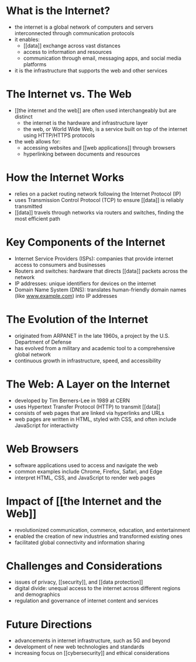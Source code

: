 # What is the Internet?
- the internet is a global network of computers and servers interconnected through communication protocols
- it enables:
	- [[data]] exchange across vast distances
	- access to information and resources
	- communication through email, messaging apps, and social media platforms
- it is the infrastructure that supports the web and other services

# The Internet vs. The Web
- [[the internet and the web]] are often used interchangeably but are distinct
	- the internet is the hardware and infrastructure layer
	- the web, or World Wide Web, is a service built on top of the internet using HTTP/HTTPS protocols
- the web allows for:
	- accessing websites and [[web applications]] through browsers
	- hyperlinking between documents and resources

# How the Internet Works
- relies on a packet routing network following the Internet Protocol (IP)
- uses Transmission Control Protocol (TCP) to ensure [[data]] is reliably transmitted
- [[data]] travels through networks via routers and switches, finding the most efficient path

# Key Components of the Internet
- Internet Service Providers (ISPs): companies that provide internet access to consumers and businesses
- Routers and switches: hardware that directs [[data]] packets across the network
- IP addresses: unique identifiers for devices on the internet
- Domain Name System (DNS): translates human-friendly domain names (like www.example.com) into IP addresses

# The Evolution of the Internet
- originated from ARPANET in the late 1960s, a project by the U.S. Department of Defense
- has evolved from a military and academic tool to a comprehensive global network
- continuous growth in infrastructure, speed, and accessibility

# The Web: A Layer on the Internet
- developed by Tim Berners-Lee in 1989 at CERN
- uses Hypertext Transfer Protocol (HTTP) to transmit [[data]]
- consists of web pages that are linked via hyperlinks and URLs
- web pages are written in HTML, styled with CSS, and often include JavaScript for interactivity

# Web Browsers
- software applications used to access and navigate the web
- common examples include Chrome, Firefox, Safari, and Edge
- interpret HTML, CSS, and JavaScript to render web pages

# Impact of [[the Internet and the Web]]
- revolutionized communication, commerce, education, and entertainment
- enabled the creation of new industries and transformed existing ones
- facilitated global connectivity and information sharing

# Challenges and Considerations
- issues of privacy, [[security]], and [[data protection]]
- digital divide: unequal access to the internet across different regions and demographics
- regulation and governance of internet content and services

# Future Directions
- advancements in internet infrastructure, such as 5G and beyond
- development of new web technologies and standards
- increasing focus on [[cybersecurity]] and ethical considerations